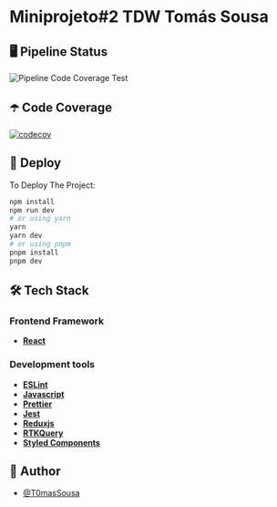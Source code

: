 # Miniprojeto#2 TDW Tomás Sousa

## 🖥️ Pipeline Status
![Pipeline Code Coverage Test](https://github.com/T0masSousa/tdw-mp2-Tomas-Sousa/actions/workflows/main.yml/badge.svg)

## ☂️ Code Coverage
[![codecov](https://codecov.io/gh/T0masSousa/tdw-mp2-Tomas-Sousa/branch/main/graph/badge.svg?token=9F7R2Pu9hL)](https://codecov.io/gh/T0masSousa/tdw-mp2-Tomas-Sousa)

## 🚀 Deploy

To Deploy The Project:
```bash
npm install
npm run dev
# or using yarn
yarn
yarn dev
# or using pnpm
pnpm install
pnpm dev
```

## 🛠️ Tech Stack

### Frontend Framework

- **[React](https://nextjs.org/](https://react.dev/))**

### Development tools

- **[ESLint](https://eslint.org/)**
- **[Javascript](https://developer.mozilla.org/en-US/docs/Web/JavaScript)**
- **[Prettier](https://prettier.io/)**
- **[Jest](https://jestjs.io/)**
- **[Reduxjs](https://redux.js.org/)**
- **[RTKQuery](https://redux-toolkit.js.org/rtk-query/overview)**
- **[Styled Components](https://styled-components.com/)**


## 👥 Author

- [@T0masSousa](https://github.com/T0masSousa)









